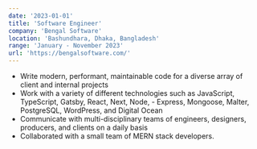 ```yaml
---
date: '2023-01-01'
title: 'Software Engineer'
company: 'Bengal Software'
location: 'Bashundhara, Dhaka, Bangladesh'
range: 'January - November 2023'
url: 'https://bengalsoftware.com/'
---
```


- Write modern, performant, maintainable code for a diverse array of client and internal projects
- Work with a variety of different technologies such as JavaScript, TypeScript, Gatsby, React, Next, Node, - Express, Mongoose, Malter, PostgreSQL, WordPress, and Digital Ocean
- Communicate with multi-disciplinary teams of engineers, designers, producers, and clients on a daily basis
- Collaborated with a small team of MERN stack developers.
